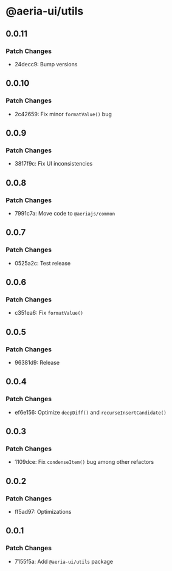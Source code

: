 # @aeria-ui/utils

## 0.0.11

### Patch Changes

- 24decc9: Bump versions

## 0.0.10

### Patch Changes

- 2c42659: Fix minor `formatValue()` bug

## 0.0.9

### Patch Changes

- 3817f9c: Fix UI inconsistencies

## 0.0.8

### Patch Changes

- 7991c7a: Move code to `@aeriajs/common`

## 0.0.7

### Patch Changes

- 0525a2c: Test release

## 0.0.6

### Patch Changes

- c351ea6: Fix `formatValue()`

## 0.0.5

### Patch Changes

- 96381d9: Release

## 0.0.4

### Patch Changes

- ef6e156: Optimize `deepDiff()` and `recurseInsertCandidate()`

## 0.0.3

### Patch Changes

- 1109dce: Fix `condenseItem()` bug among other refactors

## 0.0.2

### Patch Changes

- ff5ad97: Optimizations

## 0.0.1

### Patch Changes

- 7155f5a: Add `@aeria-ui/utils` package
